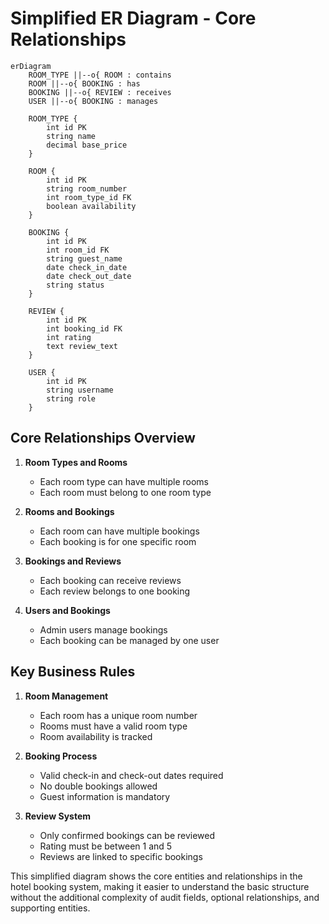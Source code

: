 # Simplified ER Diagram - Core Relationships

```mermaid
erDiagram
    ROOM_TYPE ||--o{ ROOM : contains
    ROOM ||--o{ BOOKING : has
    BOOKING ||--o{ REVIEW : receives
    USER ||--o{ BOOKING : manages

    ROOM_TYPE {
        int id PK
        string name
        decimal base_price
    }

    ROOM {
        int id PK
        string room_number
        int room_type_id FK
        boolean availability
    }

    BOOKING {
        int id PK
        int room_id FK
        string guest_name
        date check_in_date
        date check_out_date
        string status
    }

    REVIEW {
        int id PK
        int booking_id FK
        int rating
        text review_text
    }

    USER {
        int id PK
        string username
        string role
    }
```

## Core Relationships Overview

1. **Room Types and Rooms**
   - Each room type can have multiple rooms
   - Each room must belong to one room type

2. **Rooms and Bookings**
   - Each room can have multiple bookings
   - Each booking is for one specific room

3. **Bookings and Reviews**
   - Each booking can receive reviews
   - Each review belongs to one booking

4. **Users and Bookings**
   - Admin users manage bookings
   - Each booking can be managed by one user

## Key Business Rules

1. **Room Management**
   - Each room has a unique room number
   - Rooms must have a valid room type
   - Room availability is tracked

2. **Booking Process**
   - Valid check-in and check-out dates required
   - No double bookings allowed
   - Guest information is mandatory

3. **Review System**
   - Only confirmed bookings can be reviewed
   - Rating must be between 1 and 5
   - Reviews are linked to specific bookings

This simplified diagram shows the core entities and relationships in the hotel booking system, making it easier to understand the basic structure without the additional complexity of audit fields, optional relationships, and supporting entities. 